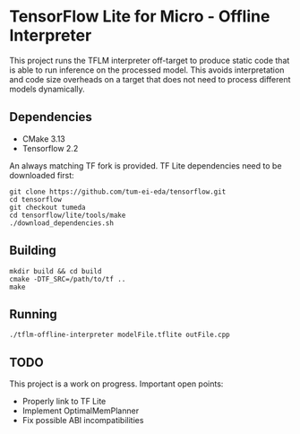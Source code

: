 # TensorFlow Lite for Micro - Offline Interpreter

This project runs the TFLM interpreter off-target to produce static code that is able to run inference on the processed model. This avoids interpretation and code size overheads on a target that does not need to process different models dynamically.

## Dependencies

- CMake 3.13
- Tensorflow 2.2

An always matching TF fork is provided. TF Lite dependencies need to be downloaded first:

    git clone https://github.com/tum-ei-eda/tensorflow.git
    cd tensorflow
    git checkout tumeda
    cd tensorflow/lite/tools/make
    ./download_dependencies.sh

## Building

    mkdir build && cd build
    cmake -DTF_SRC=/path/to/tf ..
    make

## Running

    ./tflm-offline-interpreter modelFile.tflite outFile.cpp

## TODO

This project is a work on progress. Important open points:

- Properly link to TF Lite
- Implement OptimalMemPlanner
- Fix possible ABI incompatibilities
